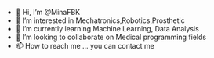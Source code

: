 - 👋 Hi, I’m @MinaFBK
- 👀 I’m interested in Mechatronics,Robotics,Prosthetic 
- 🌱 I’m currently learning Machine Learning, Data Analysis
- 💞️ I’m looking to collaborate on Medical programming fields
- 📫 How to reach me ... you can contact me 

<!---
MinaFBK/MinaFBK is a ✨ special ✨ repository because its `README.md` (this file) appears on your GitHub profile.
You can click the Preview link to take a look at your changes.
--->
